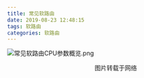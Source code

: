```yaml
---
title: 常见软路由
date: 2019-08-23 12:48:15
tags: 软路由
categories: 软路由
---
```


![常见软路由CPU参数概览.png](https://i.loli.net/2019/08/23/fOSX45Rdl6Bprih.png)

<center>图片转载于网络</center>

